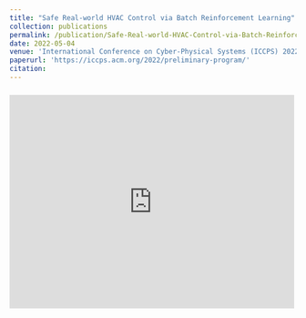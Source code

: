 ```yaml
---
title: "Safe Real-world HVAC Control via Batch Reinforcement Learning"
collection: publications
permalink: /publication/Safe-Real-world-HVAC-Control-via-Batch-Reinforcement-Learning
date: 2022-05-04
venue: 'International Conference on Cyber-Physical Systems (ICCPS) 2022 (to be appeared)'
paperurl: 'https://iccps.acm.org/2022/preliminary-program/'
citation: 
---
```


### <embed src="https://github.com/HYDesmondLiu/HYDesmondLiu.github.io/blob/master/images/flow_chart.pdf" width="500" height="375" type="application/pdf">
